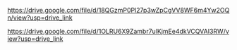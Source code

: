 https://drive.google.com/file/d/18QGzmP0Pl27p3wZpCgVV8WF6m4Yw2OQn/view?usp=drive_link

https://drive.google.com/file/d/1OLRU6X9Zambr7ulKjmEe4dkVCQVAI3RW/view?usp=drive_link



